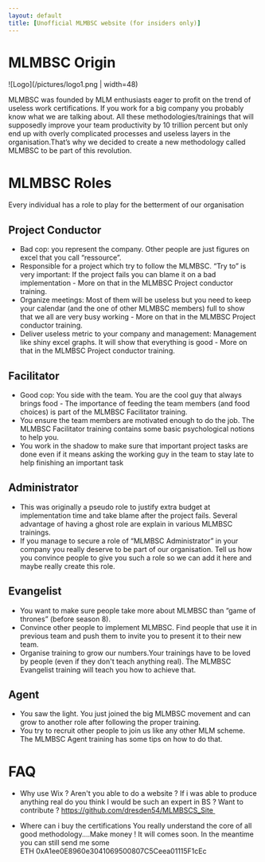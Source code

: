 ```yaml
---
layout: default
title: [Unofficial MLMBSC website (for insiders only)]
---
```


# MLMBSC Origin

![Logo](/pictures/logo1.png | width=48)

MLMBSC was founded by MLM enthusiasts eager to profit on the trend of useless work certifications. If you work for a big company you probably know what we are talking about. All these methodologies/trainings that will supposedly improve your team productivity by 10 trillion percent but only end up with overly complicated processes and useless layers in the organisation.That’s why we decided to create a new methodology called MLMBSC to be part of this revolution.

# MLMBSC Roles

Every individual has a role to play for the betterment of our organisation
## Project Conductor
* Bad cop: you represent the company. Other people are just figures on excel that you call “ressource”.
* Responsible for a project which try to follow the MLMBSC. “Try to” is very important: If the project fails you can blame it on a bad implementation - More on that in the MLMBSC Project conductor training. 
* Organize meetings: Most of them will be useless but you need to keep your calendar (and the one of other MLMBSC members) full to show that we all are very busy working - More on that in the MLMBSC Project conductor training.
* Deliver useless metric to your company and management: Management like shiny excel graphs. It will show that everything is good -  More on that in the MLMBSC Project conductor training.

## Facilitator
* Good cop: You side with the team. You are the cool guy that always brings food - The importance of feeding the team members (and food choices) is part of the MLMBSC Facilitator training.
* You ensure the team members are motivated enough to do the job. The MLMBSC Facilitator training contains some basic psychological notions to help you.
* You work in the shadow to make sure that important project tasks are done even if it means asking the working guy in the team to stay late to help finishing  an important task

## Administrator
* This was originally a pseudo role to justify extra budget at implementation time and take blame after the project fails. Several advantage of having a ghost role are explain in various MLMBSC trainings.
* If you manage to secure a role of “MLMBSC Administrator” in your company you really deserve to be part of our organisation. Tell us how you convince people to give you such a role so we can add it here and maybe really create this role.

## Evangelist
* You want to make sure people take more about MLMBSC than “game of thrones” (before season 8).
* Convince other people to implement MLMBSC. Find people that use it in previous team and push them to invite you to present it to their new team.
* Organise training to grow our numbers.Your trainings have to be loved by people (even if they don't teach anything real). The MLMBSC Evangelist training will teach you how to achieve that.

## Agent
* You saw the light. You just joined the big MLMBSC movement and can grow to another role after following the proper training.
* You try to recruit other people to join us like any other MLM scheme. The MLMBSC Agent training has some tips on how to do that.


# FAQ

* Why use Wix ? Aren't you able to do a website ?
​If i was able to produce anything real do you think I would be such an expert in BS ? Want to contribute ? https://github.com/dresden54/MLMBSCS_Site 

* Where can i buy the certifications
You really understand the core of all good methodology....Make money ! It will comes soon. In the meantime you can still send me some ETH 0xA1ee0E8960e3041069500807C5Ceea01115F1cEc
